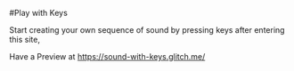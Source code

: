 #Play with Keys

Start creating your own sequence of sound by pressing keys after entering this site,
 
 Have a Preview at https://sound-with-keys.glitch.me/
